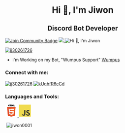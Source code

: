 <h1 align="center">Hi 👋, I'm Jiwon</h1>
<h2 align="center">Discord Bot Developer</h3>
<a href="https://discord.gg/kUqhfR6cCd"><img src="https://img.shields.io/discord/733027681184251937.svg?style=flat&label=Contact%20Me&color=7289DA" alt="Join Community Badge"/></a>
<a href="https://twitter.com/JJ30261726" ><img src="https://img.shields.io/twitter/follow/Jiwon.svg?style=social" /> </a>
<img alt="Hi 👋, I'm Jiwon" src="assets/JiwonAnimated1.gif"> </img>


<p align="left"> <a href="https://twitter.com/jj30261726" target="blank"><img src="https://img.shields.io/twitter/follow/jj30261726?logo=twitter&style=for-the-badge" alt="jj30261726" /></a> </p>

- I'm Working on my Bot, "Wumpus Support" [Wumpus](https://discord.com/oauth2/authorize?client_id=845242302083104790&scope=bot&permissions=2146958847)

<h3 align="left">Connect with me:</h3>
<p align="left">
<a href="https://twitter.com/jj30261726" target="blank"><img align="center" src="https://raw.githubusercontent.com/rahuldkjain/github-profile-readme-generator/master/src/images/icons/Social/twitter.svg" alt="jj30261726" height="30" width="40" /></a>
<a href="https://discord.gg/kUqhfR6cCd" target="blank"><img align="center" src="https://raw.githubusercontent.com/rahuldkjain/github-profile-readme-generator/master/src/images/icons/Social/discord.svg" alt="kUqhfR6cCd" height="30" width="40" /></a>
</p>

<h3 align="left">Languages and Tools:</h3>
<p align="left"> <a href="https://www.w3.org/html/" target="_blank"> <img src="https://raw.githubusercontent.com/devicons/devicon/master/icons/html5/html5-original-wordmark.svg" alt="html5" width="40" height="40"/> </a> <a href="https://developer.mozilla.org/en-US/docs/Web/JavaScript" target="_blank"> <img src="https://raw.githubusercontent.com/devicons/devicon/master/icons/javascript/javascript-original.svg" alt="javascript" width="40" height="40"/> </a> </p>

<p>&nbsp;<img align="center" src="https://github-readme-stats.vercel.app/api?username=jiwon0001&show_icons=true&locale=en" alt="jiwon0001" /></p>
